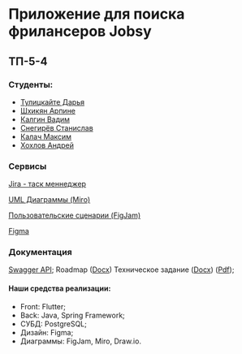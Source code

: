 # Приложение для поиска фрилансеров Jobsy

## ТП-5-4

### Студенты:

- [Тулицкайте Дарья](https://github.com/Jonnnnh)
- [Шхикян Арпине](https://github.com/nebula3879)
- [Калгин Вадим](https://github.com/r00fer)
- [Снегирёв Станислав](https://github.com/Sta22yan)
- [Калач Максим](https://github.com/exactly228)
- [Хохлов Андрей](https://github.com/Wonder010)

### Сервисы

[Jira - таск меннеджер](https://sharpine985.atlassian.net/jira/software/projects/SCRUM/list)

[UML Диаграммы (Miro)](https://miro.com/welcomeonboard/MGFlM0NDUzk5U1VmTWs3b25wVURXMkp2MG00ajdUU1BFYjh5U2xkR0JuUDNWTG1PRVd1dUVmSm9XMlRQeHNmWUprRVZQaXR3ZFNpNjF6cmxJYSt0L085VnRyakFOVlFyUHhMblExQVdDQ2dxVUIyeDNrSVlKY1Y2VWNGNUNQcXByVmtkMG5hNDA3dVlncnBvRVB2ZXBnPT0hdjE=?share_link_id=609839369977)

[Пользовательские сценарии (FigJam)](https://www.figma.com/board/AVAnDj6tfFRpa8TLdWko5z/user-stories?node-id=0-1&p=f&t=5K5WzRIoQg2yvfJ0-0)

[Figma](https://www.figma.com/design/sYByAI9wSNtRy55wFDQigA/Jobsy?node-id=0-1&p=f&t=Gmeb8PQwZ2Dg0fhU-0)

### Документация

[Swagger API](?);
Roadmap ([Docx](?))
Техническое задание ([Docx](?)) ([Pdf](?));

#### Наши средства реализации:

- Front: Flutter;
- Back: Java, Spring Framework;
- СУБД: PostgreSQL;
- Дизайн: Figma;
- Диаграммы: FigJam, Miro, Draw.io. 

